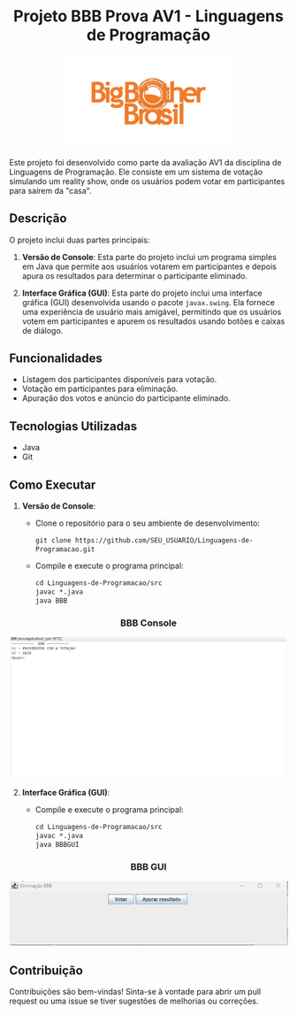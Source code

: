 <div align="center">
   
 # Projeto BBB Prova AV1 - Linguagens de Programação
   
<img src="https://github.com/luan-fb/Linguagens-de-Programacao/blob/main/AV1/img/bbb-big-brother-brasil-Photoroom.png-Photoroom.png?raw=true" width="300">
</div>


Este projeto foi desenvolvido como parte da avaliação AV1 da disciplina de Linguagens de Programação. Ele consiste em um sistema de votação simulando um reality show, onde os usuários podem votar em participantes para saírem da "casa".

## Descrição

O projeto inclui duas partes principais:

1. **Versão de Console**: Esta parte do projeto inclui um programa simples em Java que permite aos usuários votarem em participantes e depois apura os resultados para determinar o participante eliminado.

2. **Interface Gráfica (GUI)**: Esta parte do projeto inclui uma interface gráfica (GUI) desenvolvida usando o pacote `javax.swing`. Ela fornece uma experiência de usuário mais amigável, permitindo que os usuários votem em participantes e apurem os resultados usando botões e caixas de diálogo.

## Funcionalidades

- Listagem dos participantes disponíveis para votação.
- Votação em participantes para eliminação.
- Apuração dos votos e anúncio do participante eliminado.

## Tecnologias Utilizadas

- Java
- Git

## Como Executar

1. **Versão de Console**:

   - Clone o repositório para o seu ambiente de desenvolvimento:

     ```
     git clone https://github.com/SEU_USUARIO/Linguagens-de-Programacao.git
     ```

   - Compile e execute o programa principal:

     ```
     cd Linguagens-de-Programacao/src
     javac *.java
     java BBB
     ```
<div align="center">
  
  ### BBB Console
  
  <img src="https://github.com/luan-fb/Linguagens-de-Programacao/blob/main/AV1/img/BBB.gif?raw=true" alt="LotoFacilGUI" width="500" height="auto">
</div>

2. **Interface Gráfica (GUI)**:

   - Compile e execute o programa principal:

     ```
     cd Linguagens-de-Programacao/src
     javac *.java
     java BBBGUI
     ```
     
 <div align="center">
   
  ### BBB GUI
  
  <img src="https://github.com/luan-fb/Linguagens-de-Programacao/blob/main/AV1/img/BBBGUI.gif?raw=true" alt="LotoFacilGUI" width="600" height="auto">
</div>
     
## Contribuição

Contribuições são bem-vindas! Sinta-se à vontade para abrir um pull request ou uma issue se tiver sugestões de melhorias ou correções.
